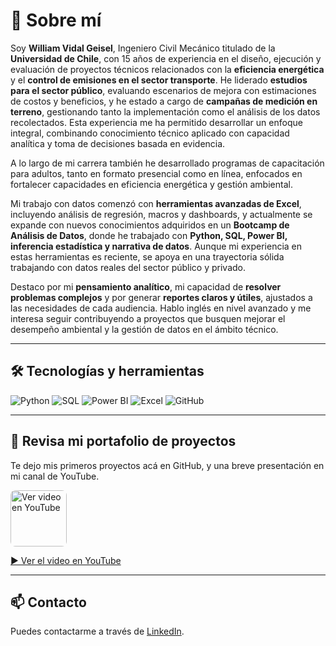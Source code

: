 
# 👋 Sobre mí

Soy **William Vidal Geisel**, Ingeniero Civil Mecánico titulado de la **Universidad de Chile**, con 15 años de experiencia en el diseño, ejecución y evaluación de proyectos técnicos relacionados con la **eficiencia energética** y el **control de emisiones en el sector transporte**. He liderado **estudios para el sector público**, evaluando escenarios de mejora con estimaciones de costos y beneficios, y he estado a cargo de **campañas de medición en terreno**, gestionando tanto la implementación como el análisis de los datos recolectados. Esta experiencia me ha permitido desarrollar un enfoque integral, combinando conocimiento técnico aplicado con capacidad analítica y toma de decisiones basada en evidencia.

A lo largo de mi carrera también he desarrollado programas de capacitación para adultos, tanto en formato presencial como en línea, enfocados en fortalecer capacidades en eficiencia energética y gestión ambiental.

Mi trabajo con datos comenzó con **herramientas avanzadas de Excel**, incluyendo análisis de regresión, macros y dashboards, y actualmente se expande con nuevos conocimientos adquiridos en un **Bootcamp de Análisis de Datos**, donde he trabajado con **Python, SQL, Power BI, inferencia estadística y narrativa de datos**. Aunque mi experiencia en estas herramientas es reciente, se apoya en una trayectoria sólida trabajando con datos reales del sector público y privado.

Destaco por mi **pensamiento analítico**, mi capacidad de **resolver problemas complejos** y por generar **reportes claros y útiles**, ajustados a las necesidades de cada audiencia. Hablo inglés en nivel avanzado y me interesa seguir contribuyendo a proyectos que busquen mejorar el desempeño ambiental y la gestión de datos en el ámbito técnico.

---

## 🛠 Tecnologías y herramientas

![Python](https://img.shields.io/badge/Python-3776AB?style=flat&logo=python&logoColor=white)
![SQL](https://img.shields.io/badge/SQL-4479A1?style=flat&logo=postgresql&logoColor=white)
![Power BI](https://img.shields.io/badge/PowerBI-F2C811?style=flat&logo=powerbi&logoColor=black)
![Excel](https://img.shields.io/badge/Excel-217346?style=flat&logo=microsoft-excel&logoColor=white)
![GitHub](https://img.shields.io/badge/GitHub-181717?style=flat&logo=github&logoColor=white)

---

## 💼 Revisa mi portafolio de proyectos 

Te dejo mis primeros proyectos acá en GitHub, y una breve presentación en mi canal de YouTube.

<a href="https://youtu.be/FmAKBsS9MH4" target="_blank">
  <img src="https://img.youtube.com/vi/FmAKBsS9MH4/0.jpg" alt="Ver video en YouTube" style="height:90px; border-radius:8px;" />
</a>
<p><a href="https://youtu.be/FmAKBsS9MH4">▶️ Ver el video en YouTube</a></p>

---

## 📫 Contacto

Puedes contactarme a través de [LinkedIn](https://www.linkedin.com/in/william-vidal-48a6a052).
